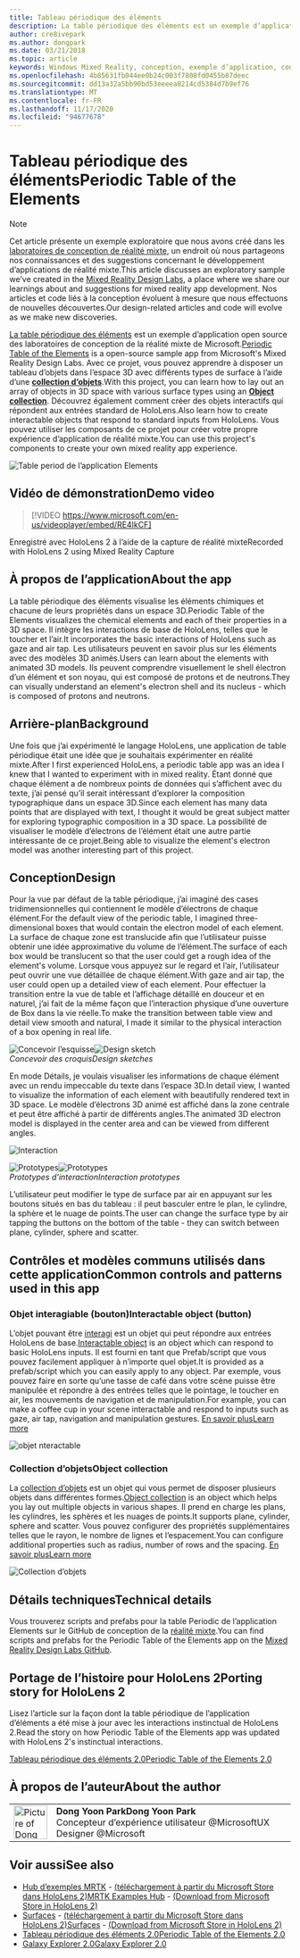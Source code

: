 ```yaml
---
title: Tableau périodique des éléments
description: La table périodique des éléments est un exemple d’application open source des laboratoires de conception de la réalité mixte de Microsoft, où vous pouvez apprendre à disposer un tableau d’objets dans l’espace 3D avec différents types de surface à l’aide d’une collection d’objets.
author: cre8ivepark
ms.author: dongpark
ms.date: 03/21/2018
ms.topic: article
keywords: Windows Mixed Reality, conception, exemple d’application, contrôles, MRTK, kit de préversion de réalité mixte, Unity, exemples d’applications, exemples d’applications, open source, Microsoft Store, HoloLens, casque de réalité mixte, casque Windows Mixed realisation, casque de réalité virtuelle
ms.openlocfilehash: 4b85631fb044ee0b24c003f7808fd0455b87deec
ms.sourcegitcommit: dd13a32a5bb90bd53eeeea8214cd5384d7b9ef76
ms.translationtype: MT
ms.contentlocale: fr-FR
ms.lasthandoff: 11/17/2020
ms.locfileid: "94677678"
---
```

# <a name="periodic-table-of-the-elements"></a><span data-ttu-id="1d41f-104">Tableau périodique des éléments</span><span class="sxs-lookup"><span data-stu-id="1d41f-104">Periodic Table of the Elements</span></span>

>[!NOTE]
><span data-ttu-id="1d41f-105">Cet article présente un exemple exploratoire que nous avons créé dans les [laboratoires de conception de réalité mixte](https://github.com/Microsoft/MRDesignLabs_Unity), un endroit où nous partageons nos connaissances et des suggestions concernant le développement d’applications de réalité mixte.</span><span class="sxs-lookup"><span data-stu-id="1d41f-105">This article discusses an exploratory sample we’ve created in the [Mixed Reality Design Labs](https://github.com/Microsoft/MRDesignLabs_Unity), a place where we share our learnings about and suggestions for mixed reality app development.</span></span> <span data-ttu-id="1d41f-106">Nos articles et code liés à la conception évoluent à mesure que nous effectuons de nouvelles découvertes.</span><span class="sxs-lookup"><span data-stu-id="1d41f-106">Our design-related articles and code will evolve as we make new discoveries.</span></span>

<span data-ttu-id="1d41f-107">[La table périodique des éléments](https://github.com/Microsoft/MRDesignLabs_Unity_PeriodicTable) est un exemple d’application open source des laboratoires de conception de la réalité mixte de Microsoft.</span><span class="sxs-lookup"><span data-stu-id="1d41f-107">[Periodic Table of the Elements](https://github.com/Microsoft/MRDesignLabs_Unity_PeriodicTable) is a open-source sample app from Microsoft's Mixed Reality Design Labs.</span></span> <span data-ttu-id="1d41f-108">Avec ce projet, vous pouvez apprendre à disposer un tableau d’objets dans l’espace 3D avec différents types de surface à l’aide d’une **[collection d’objets](../../design/object-collection.md)**.</span><span class="sxs-lookup"><span data-stu-id="1d41f-108">With this project, you can learn how to lay out an array of objects in 3D space with various surface types using an **[Object collection](../../design/object-collection.md)**.</span></span> <span data-ttu-id="1d41f-109">Découvrez également comment créer des objets interactifs qui répondent aux entrées standard de HoloLens.</span><span class="sxs-lookup"><span data-stu-id="1d41f-109">Also learn how to create interactable objects that respond to standard inputs from HoloLens.</span></span> <span data-ttu-id="1d41f-110">Vous pouvez utiliser les composants de ce projet pour créer votre propre expérience d’application de réalité mixte.</span><span class="sxs-lookup"><span data-stu-id="1d41f-110">You can use this project's components to create your own mixed reality app experience.</span></span>

![Table period de l’application Elements](images/640px-periodictable-hero.jpg)

## <a name="demo-video"></a><span data-ttu-id="1d41f-112">Vidéo de démonstration</span><span class="sxs-lookup"><span data-stu-id="1d41f-112">Demo video</span></span> 
> [!VIDEO https://www.microsoft.com/en-us/videoplayer/embed/RE4IkCF]

<span data-ttu-id="1d41f-113">Enregistré avec HoloLens 2 à l’aide de la capture de réalité mixte</span><span class="sxs-lookup"><span data-stu-id="1d41f-113">Recorded with HoloLens 2 using Mixed Reality Capture</span></span>

## <a name="about-the-app"></a><span data-ttu-id="1d41f-114">À propos de l’application</span><span class="sxs-lookup"><span data-stu-id="1d41f-114">About the app</span></span>

<span data-ttu-id="1d41f-115">La table périodique des éléments visualise les éléments chimiques et chacune de leurs propriétés dans un espace 3D.</span><span class="sxs-lookup"><span data-stu-id="1d41f-115">Periodic Table of the Elements visualizes the chemical elements and each of their properties in a 3D space.</span></span> <span data-ttu-id="1d41f-116">Il intègre les interactions de base de HoloLens, telles que le toucher et l’air.</span><span class="sxs-lookup"><span data-stu-id="1d41f-116">It incorporates the basic interactions of HoloLens such as gaze and air tap.</span></span> <span data-ttu-id="1d41f-117">Les utilisateurs peuvent en savoir plus sur les éléments avec des modèles 3D animés.</span><span class="sxs-lookup"><span data-stu-id="1d41f-117">Users can learn about the elements with animated 3D models.</span></span> <span data-ttu-id="1d41f-118">Ils peuvent comprendre visuellement le shell électron d’un élément et son noyau, qui est composé de protons et de neutrons.</span><span class="sxs-lookup"><span data-stu-id="1d41f-118">They can visually understand an element's electron shell and its nucleus - which is composed of protons and neutrons.</span></span>

## <a name="background"></a><span data-ttu-id="1d41f-119">Arrière-plan</span><span class="sxs-lookup"><span data-stu-id="1d41f-119">Background</span></span>

<span data-ttu-id="1d41f-120">Une fois que j’ai expérimenté le langage HoloLens, une application de table périodique était une idée que je souhaitais expérimenter en réalité mixte.</span><span class="sxs-lookup"><span data-stu-id="1d41f-120">After I first experienced HoloLens, a periodic table app was an idea I knew that I wanted to experiment with in mixed reality.</span></span> <span data-ttu-id="1d41f-121">Étant donné que chaque élément a de nombreux points de données qui s’affichent avec du texte, j’ai pensé qu’il serait intéressant d’explorer la composition typographique dans un espace 3D.</span><span class="sxs-lookup"><span data-stu-id="1d41f-121">Since each element has many data points that are displayed with text, I thought it would be great subject matter for exploring typographic composition in a 3D space.</span></span> <span data-ttu-id="1d41f-122">La possibilité de visualiser le modèle d’électrons de l’élément était une autre partie intéressante de ce projet.</span><span class="sxs-lookup"><span data-stu-id="1d41f-122">Being able to visualize the element's electron model was another interesting part of this project.</span></span>

## <a name="design"></a><span data-ttu-id="1d41f-123">Conception</span><span class="sxs-lookup"><span data-stu-id="1d41f-123">Design</span></span>

<span data-ttu-id="1d41f-124">Pour la vue par défaut de la table périodique, j’ai imaginé des cases tridimensionnelles qui contiennent le modèle d’électrons de chaque élément.</span><span class="sxs-lookup"><span data-stu-id="1d41f-124">For the default view of the periodic table, I imagined three-dimensional boxes that would contain the electron model of each element.</span></span> <span data-ttu-id="1d41f-125">La surface de chaque zone est translucide afin que l’utilisateur puisse obtenir une idée approximative du volume de l’élément.</span><span class="sxs-lookup"><span data-stu-id="1d41f-125">The surface of each box would be translucent so that the user could get a rough idea of the element's volume.</span></span> <span data-ttu-id="1d41f-126">Lorsque vous appuyez sur le regard et l’air, l’utilisateur peut ouvrir une vue détaillée de chaque élément.</span><span class="sxs-lookup"><span data-stu-id="1d41f-126">With gaze and air tap, the user could open up a detailed view of each element.</span></span> <span data-ttu-id="1d41f-127">Pour effectuer la transition entre la vue de table et l’affichage détaillé en douceur et en naturel, j’ai fait de la même façon que l’interaction physique d’une ouverture de Box dans la vie réelle.</span><span class="sxs-lookup"><span data-stu-id="1d41f-127">To make the transition between table view and detail view smooth and natural, I made it similar to the physical interaction of a box opening in real life.</span></span>

<span data-ttu-id="1d41f-128">![Concevoir l’esquisse](images/640px-sketch20170406.jpg)</span><span class="sxs-lookup"><span data-stu-id="1d41f-128">![Design sketch](images/640px-sketch20170406.jpg)</span></span><br>
<span data-ttu-id="1d41f-129">*Concevoir des croquis*</span><span class="sxs-lookup"><span data-stu-id="1d41f-129">*Design sketches*</span></span>

<span data-ttu-id="1d41f-130">En mode Détails, je voulais visualiser les informations de chaque élément avec un rendu impeccable du texte dans l’espace 3D.</span><span class="sxs-lookup"><span data-stu-id="1d41f-130">In detail view, I wanted to visualize the information of each element with beautifully rendered text in 3D space.</span></span> <span data-ttu-id="1d41f-131">Le modèle d’électrons 3D animé est affiché dans la zone centrale et peut être affiché à partir de différents angles.</span><span class="sxs-lookup"><span data-stu-id="1d41f-131">The animated 3D electron model is displayed in the center area and can be viewed from different angles.</span></span>

![Interaction](images/640px-periodictable-interaction.jpg)

<span data-ttu-id="1d41f-133">![Prototypes](images/640px-periodictable-prototypes.jpg)</span><span class="sxs-lookup"><span data-stu-id="1d41f-133">![Prototypes](images/640px-periodictable-prototypes.jpg)</span></span><br>
<span data-ttu-id="1d41f-134">*Prototypes d’interaction*</span><span class="sxs-lookup"><span data-stu-id="1d41f-134">*Interaction prototypes*</span></span>

<span data-ttu-id="1d41f-135">L’utilisateur peut modifier le type de surface par air en appuyant sur les boutons situés en bas du tableau : il peut basculer entre le plan, le cylindre, la sphère et le nuage de points.</span><span class="sxs-lookup"><span data-stu-id="1d41f-135">The user can change the surface type by air tapping the buttons on the bottom of the table - they can switch between plane, cylinder, sphere and scatter.</span></span>

## <a name="common-controls-and-patterns-used-in-this-app"></a><span data-ttu-id="1d41f-136">Contrôles et modèles communs utilisés dans cette application</span><span class="sxs-lookup"><span data-stu-id="1d41f-136">Common controls and patterns used in this app</span></span>

### <a name="interactable-object-button"></a><span data-ttu-id="1d41f-137">Objet interagiable (bouton)</span><span class="sxs-lookup"><span data-stu-id="1d41f-137">Interactable object (button)</span></span>

<span data-ttu-id="1d41f-138">L’objet pouvant être [interagi](../../design/interactable-object.md) est un objet qui peut répondre aux entrées HoloLens de base.</span><span class="sxs-lookup"><span data-stu-id="1d41f-138">[Interactable object](../../design/interactable-object.md) is an object which can respond to basic HoloLens inputs.</span></span> <span data-ttu-id="1d41f-139">Il est fourni en tant que Prefab/script que vous pouvez facilement appliquer à n’importe quel objet.</span><span class="sxs-lookup"><span data-stu-id="1d41f-139">It is provided as a prefab/script which you can easily apply to any object.</span></span> <span data-ttu-id="1d41f-140">Par exemple, vous pouvez faire en sorte qu’une tasse de café dans votre scène puisse être manipulée et répondre à des entrées telles que le pointage, le toucher en air, les mouvements de navigation et de manipulation.</span><span class="sxs-lookup"><span data-stu-id="1d41f-140">For example, you can make a coffee cup in your scene interactable and respond to inputs such as gaze, air tap, navigation and manipulation gestures.</span></span> [<span data-ttu-id="1d41f-141">En savoir plus</span><span class="sxs-lookup"><span data-stu-id="1d41f-141">Learn more</span></span>](../../design/interactable-object.md)

![objet nteractable](images/640px-periodictable-interactableobject.jpg)

### <a name="object-collection"></a><span data-ttu-id="1d41f-143">Collection d’objets</span><span class="sxs-lookup"><span data-stu-id="1d41f-143">Object collection</span></span>

<span data-ttu-id="1d41f-144">La [collection d’objets](../../design/object-collection.md) est un objet qui vous permet de disposer plusieurs objets dans différentes formes.</span><span class="sxs-lookup"><span data-stu-id="1d41f-144">[Object collection](../../design/object-collection.md) is an object which helps you lay out multiple objects in various shapes.</span></span> <span data-ttu-id="1d41f-145">Il prend en charge les plans, les cylindres, les sphères et les nuages de points.</span><span class="sxs-lookup"><span data-stu-id="1d41f-145">It supports plane, cylinder, sphere and scatter.</span></span> <span data-ttu-id="1d41f-146">Vous pouvez configurer des propriétés supplémentaires telles que le rayon, le nombre de lignes et l’espacement.</span><span class="sxs-lookup"><span data-stu-id="1d41f-146">You can configure additional properties such as radius, number of rows and the spacing.</span></span> [<span data-ttu-id="1d41f-147">En savoir plus</span><span class="sxs-lookup"><span data-stu-id="1d41f-147">Learn more</span></span>](../../design/object-collection.md)

![Collection d’objets](images/640px-periodictable-collections.jpg)

## <a name="technical-details"></a><span data-ttu-id="1d41f-149">Détails techniques</span><span class="sxs-lookup"><span data-stu-id="1d41f-149">Technical details</span></span>

<span data-ttu-id="1d41f-150">Vous trouverez scripts and prefabs pour la table Periodic de l’application Elements sur le GitHub de conception de la [réalité mixte](https://github.com/Microsoft/MRDesignLabs_Unity_PeriodicTable).</span><span class="sxs-lookup"><span data-stu-id="1d41f-150">You can find scripts and prefabs for the Periodic Table of the Elements app on the [Mixed Reality Design Labs GitHub](https://github.com/Microsoft/MRDesignLabs_Unity_PeriodicTable).</span></span>

## <a name="porting-story-for-hololens-2"></a><span data-ttu-id="1d41f-151">Portage de l’histoire pour HoloLens 2</span><span class="sxs-lookup"><span data-stu-id="1d41f-151">Porting story for HoloLens 2</span></span>

<span data-ttu-id="1d41f-152">Lisez l’article sur la façon dont la table périodique de l’application d’éléments a été mise à jour avec les interactions instinctual de HoloLens 2.</span><span class="sxs-lookup"><span data-stu-id="1d41f-152">Read the story on how Periodic Table of the Elements app was updated with HoloLens 2's instinctual interactions.</span></span>

[<span data-ttu-id="1d41f-153">Tableau périodique des éléments 2.0</span><span class="sxs-lookup"><span data-stu-id="1d41f-153">Periodic Table of the Elements 2.0</span></span>](https://medium.com/@dongyoonpark/bringing-the-periodic-table-of-the-elements-app-to-hololens-2-with-mrtk-v2-a6e3d8362158)




## <a name="about-the-author"></a><span data-ttu-id="1d41f-154">À propos de l’auteur</span><span class="sxs-lookup"><span data-stu-id="1d41f-154">About the author</span></span>

<table style="border-collapse:collapse" padding-left="0px">
<tr>
<td style="border-style: none" width="60px"><img alt="Picture of Dong Yoon Park" width="60" height="60" src="images/dongyoonpark.jpg"></td>
<td style="border-style: none"><span data-ttu-id="1d41f-155"><b>Dong Yoon Park</b></span><span class="sxs-lookup"><span data-stu-id="1d41f-155"><b>Dong Yoon Park</b></span></span><br><span data-ttu-id="1d41f-156">Concepteur d’expérience utilisateur @Microsoft</span><span class="sxs-lookup"><span data-stu-id="1d41f-156">UX Designer @Microsoft</span></span></td>
</tr>
</table>

## <a name="see-also"></a><span data-ttu-id="1d41f-157">Voir aussi</span><span class="sxs-lookup"><span data-stu-id="1d41f-157">See also</span></span>

* <span data-ttu-id="1d41f-158">[Hub d’exemples MRTK](https://microsoft.github.io/MixedRealityToolkit-Unity/Documentation/README_ExampleHub.html) - [(téléchargement à partir du Microsoft Store dans HoloLens 2)](https://www.microsoft.com/en-us/p/mrtk-examples-hub/9mv8c39l2sj4)</span><span class="sxs-lookup"><span data-stu-id="1d41f-158">[MRTK Examples Hub](https://microsoft.github.io/MixedRealityToolkit-Unity/Documentation/README_ExampleHub.html) - [(Download from Microsoft Store in HoloLens 2)](https://www.microsoft.com/en-us/p/mrtk-examples-hub/9mv8c39l2sj4)</span></span>
* <span data-ttu-id="1d41f-159">[Surfaces](sampleapp-surfaces.md) - [(téléchargement à partir du Microsoft Store dans HoloLens 2)](https://www.microsoft.com/en-us/p/surfaces/9nvkpv3sk3x0)</span><span class="sxs-lookup"><span data-stu-id="1d41f-159">[Surfaces](sampleapp-surfaces.md) - [(Download from Microsoft Store in HoloLens 2)](https://www.microsoft.com/en-us/p/surfaces/9nvkpv3sk3x0)</span></span>
* [<span data-ttu-id="1d41f-160">Tableau périodique des éléments 2.0</span><span class="sxs-lookup"><span data-stu-id="1d41f-160">Periodic Table of the Elements 2.0</span></span>](https://medium.com/@dongyoonpark/bringing-the-periodic-table-of-the-elements-app-to-hololens-2-with-mrtk-v2-a6e3d8362158)
* [<span data-ttu-id="1d41f-161">Galaxy Explorer 2.0</span><span class="sxs-lookup"><span data-stu-id="1d41f-161">Galaxy Explorer 2.0</span></span>](galaxy-explorer-update.md)